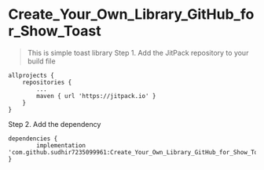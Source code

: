 # Create_Your_Own_Library_GitHub_for_Show_Toast
> This is simple toast library 
>Step 1. Add the JitPack repository to your build file

	allprojects {
		repositories {
			...
			maven { url 'https://jitpack.io' }
		}
	}
  
  Step 2. Add the dependency
  
  	dependencies {
	        implementation 'com.github.sudhir7235099961:Create_Your_Own_Library_GitHub_for_Show_Toast:Tag'
	}
